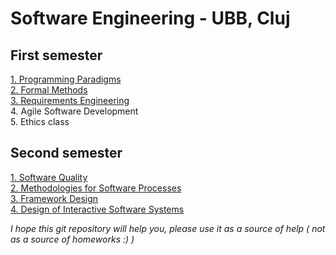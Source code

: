 # Software Engineering - UBB, Cluj

## First semester

[1. Programming Paradigms](programming-paradigms)        
[2. Formal Methods](formal-methods)         
[3. Requirements Engineering](requirements-engineering)        
4. Agile Software Development          
5. Ethics class

## Second semester

[1. Software Quality](software-quality)          
[2. Methodologies for Software Processes](methodologies-for-software-processes)                 
[3. Framework Design](framework-design)     
[4. Design of Interactive Software Systems](desing-interactive-software)           


*I hope this git repository will help you, please use it as a source of help ( not as a source of homeworks :) )*
